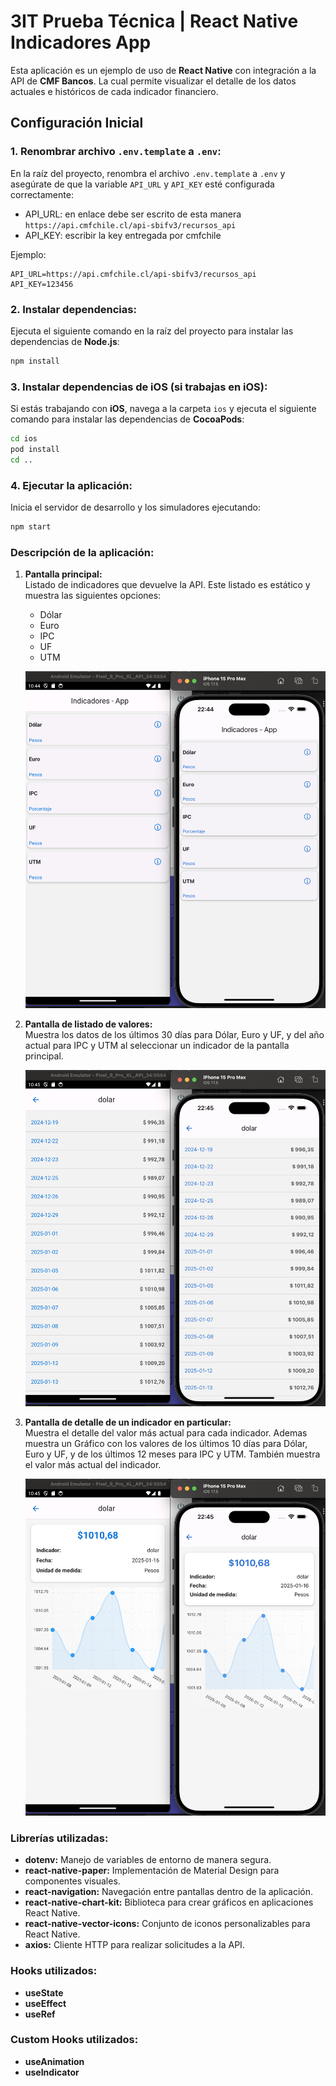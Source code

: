 # **3IT Prueba Técnica | React Native Indicadores App**

Esta aplicación es un ejemplo de uso de **React Native** con integración a la API de **CMF Bancos**. La cual permite visualizar el detalle de los datos actuales e históricos de cada indicador financiero.

## **Configuración Inicial**

### 1. **Renombrar archivo `.env.template` a `.env`:**  
   En la raíz del proyecto, renombra el archivo `.env.template` a `.env` y asegúrate de que la variable `API_URL` y `API_KEY` esté configurada correctamente:

   - API_URL: en enlace debe ser escrito de esta manera  `https://api.cmfchile.cl/api-sbifv3/recursos_api` 
   - API_KEY: escribir la key entregada por cmfchile


   Ejemplo:

   ```plaintext
   API_URL=https://api.cmfchile.cl/api-sbifv3/recursos_api
   API_KEY=123456
   ```

   

### 2. **Instalar dependencias:**  
   Ejecuta el siguiente comando en la raíz del proyecto para instalar las dependencias de **Node.js**:

   ```bash
   npm install
   ```

### 3. **Instalar dependencias de iOS (si trabajas en iOS):**  
   Si estás trabajando con **iOS**, navega a la carpeta `ios` y ejecuta el siguiente comando para instalar las dependencias de **CocoaPods**:

   ```bash
   cd ios
   pod install
   cd ..
   ```

### 4. **Ejecutar la aplicación:**  
   Inicia el servidor de desarrollo y los simuladores ejecutando:

   ```bash
   npm start
   ```

### **Descripción de la aplicación:**

1. **Pantalla principal:**  
   Listado de indicadores que devuelve la API. Este listado es estático y muestra las siguientes opciones:  
   - Dólar  
   - Euro  
   - IPC  
   - UF  
   - UTM  

   ![Imagen 1](./assets/images/image1.png)

2. **Pantalla de listado de valores:**  
   Muestra los datos de los últimos 30 días para Dólar, Euro y UF, y del año actual para IPC y UTM al seleccionar un indicador de la pantalla principal.

   ![Imagen 2](./assets/images/image2.png)

3. **Pantalla de detalle de un indicador en particular:**  
   Muestra el detalle del valor más actual para cada indicador. Ademas muestra un Gráfico con los valores de los últimos 10 días para Dólar, Euro y UF, y de los últimos 12 meses para IPC y UTM. También muestra el valor más actual del indicador.

   ![Imagen 3](./assets/images/image3.png)

### **Librerías utilizadas:**

- **dotenv:** Manejo de variables de entorno de manera segura.  
- **react-native-paper:** Implementación de Material Design para componentes visuales.  
- **react-navigation:** Navegación entre pantallas dentro de la aplicación.  
- **react-native-chart-kit:** Biblioteca para crear gráficos en aplicaciones React Native.  
- **react-native-vector-icons:** Conjunto de iconos personalizables para React Native.  
- **axios:** Cliente HTTP para realizar solicitudes a la API.  

### **Hooks utilizados:**

- **useState**
- **useEffect**
- **useRef**

### **Custom Hooks utilizados:**

- **useAnimation**
- **useIndicator**